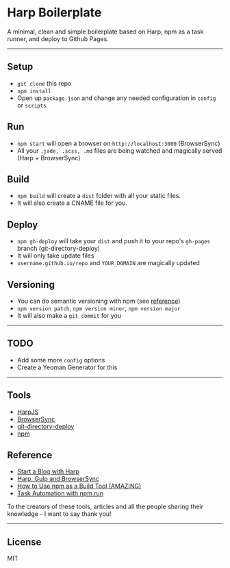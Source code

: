 # Harp Boilerplate

A minimal, clean and simple boilerplate based on Harp, npm as a task runner, and deploy to Github Pages.

***

## Setup

- `git clone` this repo
- `npm install`
- Open up `package.json` and change any needed configuration in `config` or `scripts`

## Run

- `npm start` will open a browser on `http://localhost:3000` (BrowserSync)
- All your `.jade, .scss, .md` files are being watched and magically served (Harp + BrowserSync)

## Build

- `npm build` will create a `dist` folder with all your static files.
- It will also create a CNAME file for you.

## Deploy

- `npm gh-deploy` will take your `dist` and push it to your repo's `gh-pages` branch (git-directory-deploy)
- It will only take update files
- `username.github.io/repo` and `YOUR_DOMAIN` are magically updated

## Versioning

- You can do semantic versioning with npm (see [reference](http://blog.keithcirkel.co.uk/how-to-use-npm-as-a-build-tool/))
- `npm version patch`, `npm version minor`, `npm version major`
- It will also make a `git commit` for you

***

## TODO

- Add some more `config` options
- Create a Yeoman Generator for this

***

## Tools

- [HarpJS](http://harpjs.com/)
- [BrowserSync](http://www.browsersync.io/)
- [git-directory-deploy](https://github.com/X1011/git-directory-deploy)
- [npm](https://www.npmjs.com/)

## Reference

- [Start a Blog with Harp](http://kennethormandy.com/journal/start-a-blog-with-harp)
- [Harp, Gulp and BrowserSync](http://charliegleason.com/articles/harp-gulp-and-browsersync)
- [How to Use npm as a Build Tool (AMAZING)](http://blog.keithcirkel.co.uk/how-to-use-npm-as-a-build-tool/)
- [Task Automation with npm run](http://substack.net/task_automation_with_npm_run)

To the creators of these tools, articles and all the people sharing their knowledge - I want to say thank you!

***

## License

MIT
